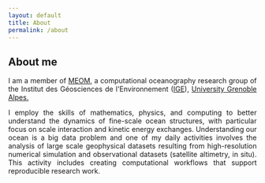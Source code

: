 ```yaml
---
layout: default
title: About
permalink: /about
---
```


## About me
<p style='text-align: justify;'>
I am a member of <a href="http://meom-group.github.io/" target="_blank">MEOM</a>, a computational oceanography research group of the Institut des Géosciences de l'Environnement (<a href="http://www.ige-grenoble.fr/" target="_blank">IGE</a>), <a href="http://www.univ-grenoble-alpes.fr/" target="_blank">University Grenoble Alpes.</a></p>

<p style='text-align: justify;'>
I employ the skills of mathematics, physics, and computing to better understand the dynamics of fine-scale ocean structures, with particular focus on scale interaction and kinetic energy exchanges. Understanding our ocean is a big data problem and one of my daily activities involves the analysis of large scale geophysical datasets resulting from high-resolution numerical simulation and observational datasets (satellite altimetry, in situ). This activity includes creating computational workflows that support reproducible research work.</p>
